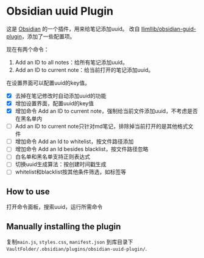 # Obsidian uuid Plugin

这是 [Obsidian](https://obsidian.md) 的一个插件，用来给笔记添加uuid。
改自 [llimllib/obsidian-guid-plugin](https://github.com/llimllib/obsidian-guid-plugin)，添加了一些配置项。

现在有两个命令：
1. Add an ID to all notes：给所有笔记添加uuid。
2. Add an ID to current note：给当前打开的笔记添加uuid。

在设置界面可以配置uuid的key值。

- [x] 去掉在笔记修改时自动添加uuid的功能
- [x] 增加设置界面，配置uuid的key值
- [x] 增加命令 Add an ID to current note，强制给当前文件添加uuid，不考虑是否在黑名单内
- [ ] Add an ID to current note只针对md笔记，排除掉当前打开的是其他格式文件
- [ ] 增加命令 Add an Id to whitelist，按文件路径添加
- [ ] 增加命令 Add an Id besides blacklist，按文件路径忽略
- [ ] 白名单和黑名单支持正则表达式
- [ ] 切换uuid生成算法：按创建时间戳生成
- [ ] whitelist和blacklist按其他条件筛选，如标签等

## How to use

打开命令面板，搜索uuid，运行所需命令

## Manually installing the plugin

复制`main.js`, `styles.css`, `manifest.json` 到库目录下 `VaultFolder/.obsidian/plugins/obsidian-uuid-plugin/`.
